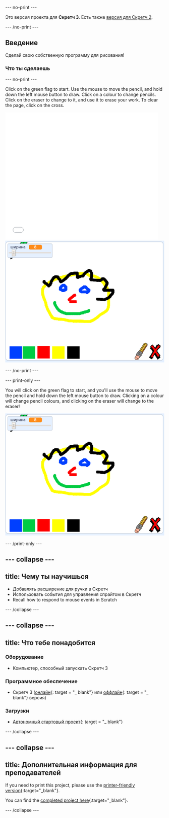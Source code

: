 \--- no-print \---

Это версия проекта для **Скретч 3**. Есть также [версия для Скретч 2](https://projects.raspberrypi.org/en/projects/paint-box-scratch2).

\--- /no-print \---

## Введение

Сделай свою собственную программу для рисования!

### Что ты сделаешь

\--- no-print \---

Click on the green flag to start. Use the mouse to move the pencil, and hold down the left mouse button to draw. Click on a colour to change pencils. Click on the eraser to change to it, and use it to erase your work. To clear the page, click on the cross.

<div class="scratch-preview">
  <iframe allowtransparency="true" width="485" height="402" src="//scratch.mit.edu/projects/embed/267243161/?autostart=false" frameborder="0" scrolling="no"></iframe>
  <img src="images/showcase.png">
</div>

\--- /no-print \---

\--- print-only \---

You will click on the green flag to start, and you'll use the mouse to move the pencil and hold down the left mouse button to draw. Clicking on a colour will change pencil colours, and clicking on the eraser will change to the eraser!

![showcase](images/showcase.png)

\--- /print-only \---

## \--- collapse \---

## title: Чему ты научишься

+ Добавлять расширение для ручки в Скретч
+ Использовать события для управления спрайтом в Скретч
+ Recall how to respond to mouse events in Scratch

\--- /collapse \---

## \--- collapse \---

## title: Что тебе понадобится

### Оборудование

+ Компьютер, способный запускать Скретч 3

### Программное обеспечение

+ Скретч 3 ([онлайн](http://rpf.io/scratchon){: target = "_ blank"} или [оффлайн](http://rpf.io/scratchoff){: target = "_ blank"} версия)

### Загрузки

+ [Автономный стартовый проект](http://rpf.io/p/en/paint-box-go){: target = "_ blank"}

\--- /collapse \---

## \--- collapse \---

## title: Дополнительная информация для преподавателей

If you need to print this project, please use the [printer-friendly version](https://projects.raspberrypi.org/en/projects/paint-box/print){:target="_blank"}.

You can find the [completed project here](http://rpf.io/p/en/paint-box-get){:target="_blank"}.

\--- /collapse \---